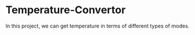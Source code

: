 # Temperature-Convertor
In this project, we can get temperature in terms of different types of modes.
